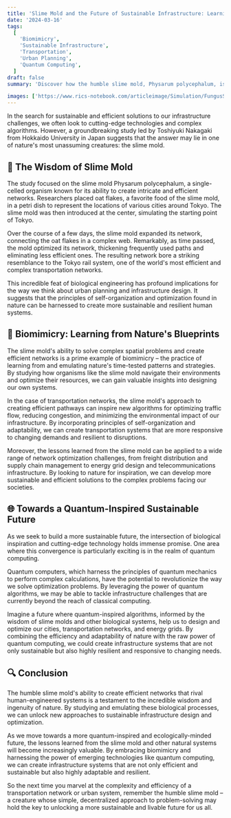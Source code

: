 ```yaml
---
title: 'Slime Mold and the Future of Sustainable Infrastructure: Learning from Natures Efficiency'
date: '2024-03-16'
tags:
  [
    'Biomimicry',
    'Sustainable Infrastructure',
    'Transportation',
    'Urban Planning',
    'Quantum Computing',
  ]
draft: false
summary: 'Discover how the humble slime mold, Physarum polycephalum, is revolutionizing the way we think about sustainable infrastructure and transportation networks. By studying the molds ability to create efficient pathways, researchers are gaining invaluable insights into optimizing our urban systems and paving the way for a more sustainable, quantum-inspired future.'

images: ['https://www.rics-notebook.com/articleimage/Simulation/FungusSimulation.webp']
---
```


In the search for sustainable and efficient solutions to our infrastructure challenges, we often look to cutting-edge technologies and complex algorithms. However, a groundbreaking study led by Toshiyuki Nakagaki from Hokkaido University in Japan suggests that the answer may lie in one of nature's most unassuming creatures: the slime mold.

## 🍄 The Wisdom of Slime Mold

The study focused on the slime mold Physarum polycephalum, a single-celled organism known for its ability to create intricate and efficient networks. Researchers placed oat flakes, a favorite food of the slime mold, in a petri dish to represent the locations of various cities around Tokyo. The slime mold was then introduced at the center, simulating the starting point of Tokyo.

Over the course of a few days, the slime mold expanded its network, connecting the oat flakes in a complex web. Remarkably, as time passed, the mold optimized its network, thickening frequently used paths and eliminating less efficient ones. The resulting network bore a striking resemblance to the Tokyo rail system, one of the world's most efficient and complex transportation networks.

This incredible feat of biological engineering has profound implications for the way we think about urban planning and infrastructure design. It suggests that the principles of self-organization and optimization found in nature can be harnessed to create more sustainable and resilient human systems.

## 🌿 Biomimicry: Learning from Nature's Blueprints

The slime mold's ability to solve complex spatial problems and create efficient networks is a prime example of biomimicry – the practice of learning from and emulating nature's time-tested patterns and strategies. By studying how organisms like the slime mold navigate their environments and optimize their resources, we can gain valuable insights into designing our own systems.

In the case of transportation networks, the slime mold's approach to creating efficient pathways can inspire new algorithms for optimizing traffic flow, reducing congestion, and minimizing the environmental impact of our infrastructure. By incorporating principles of self-organization and adaptability, we can create transportation systems that are more responsive to changing demands and resilient to disruptions.

Moreover, the lessons learned from the slime mold can be applied to a wide range of network optimization challenges, from freight distribution and supply chain management to energy grid design and telecommunications infrastructure. By looking to nature for inspiration, we can develop more sustainable and efficient solutions to the complex problems facing our societies.

## 🌐 Towards a Quantum-Inspired Sustainable Future

As we seek to build a more sustainable future, the intersection of biological inspiration and cutting-edge technology holds immense promise. One area where this convergence is particularly exciting is in the realm of quantum computing.

Quantum computers, which harness the principles of quantum mechanics to perform complex calculations, have the potential to revolutionize the way we solve optimization problems. By leveraging the power of quantum algorithms, we may be able to tackle infrastructure challenges that are currently beyond the reach of classical computing.

Imagine a future where quantum-inspired algorithms, informed by the wisdom of slime molds and other biological systems, help us to design and optimize our cities, transportation networks, and energy grids. By combining the efficiency and adaptability of nature with the raw power of quantum computing, we could create infrastructure systems that are not only sustainable but also highly resilient and responsive to changing needs.

## 🔍 Conclusion

The humble slime mold's ability to create efficient networks that rival human-engineered systems is a testament to the incredible wisdom and ingenuity of nature. By studying and emulating these biological processes, we can unlock new approaches to sustainable infrastructure design and optimization.

As we move towards a more quantum-inspired and ecologically-minded future, the lessons learned from the slime mold and other natural systems will become increasingly valuable. By embracing biomimicry and harnessing the power of emerging technologies like quantum computing, we can create infrastructure systems that are not only efficient and sustainable but also highly adaptable and resilient.

So the next time you marvel at the complexity and efficiency of a transportation network or urban system, remember the humble slime mold – a creature whose simple, decentralized approach to problem-solving may hold the key to unlocking a more sustainable and livable future for us all.
